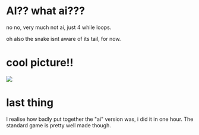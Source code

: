 # AI?? what ai???
no no, very much not ai, just 4 while loops.

oh also the snake isnt aware of its tail, for now.

# cool picture!!
![](https://cdn.discordapp.com/attachments/947092663914623016/956134192318652426/unknown.png)

# last thing
I realise how badly put together the "ai" version was, i did it in one hour. The standard game is pretty well made though.
